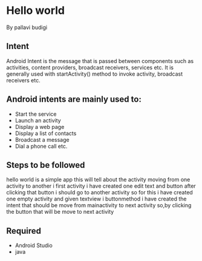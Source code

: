 # Hello world
By pallavi budigi
## Intent
Android Intent is the message that is passed between components such as activities, content providers, broadcast receivers, services etc. 
It is generally used with startActivity() method to invoke activity, broadcast receivers etc.
## Android intents are mainly used to:
* Start the service
* Launch an activity
* Display a web page
* Display a list of contacts
* Broadcast a message
* Dial a phone call etc.
 ## Steps to be followed
hello world is a simple app
this will tell about the activity moving from 
one activity to another
i first activity i have created one edit text
and button after clicking that button i should go to another activity
so for this i have created one empty activity and given textview
i buttonmethod i have created the intent
that should be move from mainactivity to next activity
so,by clicking the button that will be move
to next activity
## Required
* Android Studio
* java
